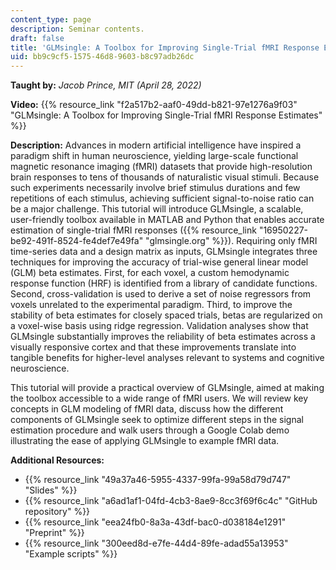 ```yaml
---
content_type: page
description: Seminar contents.
draft: false
title: 'GLMsingle: A Toolbox for Improving Single-Trial fMRI Response Estimates'
uid: bb9c9cf5-1575-46d8-9603-b8c97adb26dc
---
```

**Taught by:** *Jacob Prince, MIT (April 28, 2022)*

**Video:** {{% resource_link "f2a517b2-aaf0-49dd-b821-97e1276a9f03" "GLMsingle: A Toolbox for Improving Single-Trial fMRI Response Estimates" %}}

**Description:** Advances in modern artificial intelligence have inspired a paradigm shift in human neuroscience, yielding large-scale functional magnetic resonance imaging (fMRI) datasets that provide high-resolution brain responses to tens of thousands of naturalistic visual stimuli. Because such experiments necessarily involve brief stimulus durations and few repetitions of each stimulus, achieving sufficient signal-to-noise ratio can be a major challenge. This tutorial will introduce GLMsingle, a scalable, user-friendly toolbox available in MATLAB and Python that enables accurate estimation of single-trial fMRI responses ({{% resource_link "16950227-be92-491f-8524-fe4def7e49fa" "glmsingle.org" %}}). Requiring only fMRI time-series data and a design matrix as inputs, GLMsingle integrates three techniques for improving the accuracy of trial-wise general linear model (GLM) beta estimates. First, for each voxel, a custom hemodynamic response function (HRF) is identified from a library of candidate functions. Second, cross-validation is used to derive a set of noise regressors from voxels unrelated to the experimental paradigm. Third, to improve the stability of beta estimates for closely spaced trials, betas are regularized on a voxel-wise basis using ridge regression. Validation analyses show that GLMsingle substantially improves the reliability of beta estimates across a visually responsive cortex and that these improvements translate into tangible benefits for higher-level analyses relevant to systems and cognitive neuroscience. 

This tutorial will provide a practical overview of GLMsingle, aimed at making the toolbox accessible to a wide range of fMRI users. We will review key concepts in GLM modeling of fMRI data, discuss how the different components of GLMsingle seek to optimize different steps in the signal estimation procedure and walk users through a Google Colab demo illustrating the ease of applying GLMsingle to example fMRI data.

**Additional Resources:**

- {{% resource_link "49a37a46-5955-4337-99fa-99a58d79d747" "Slides" %}}
- {{% resource_link "a6ad1af1-04fd-4cb3-8ae9-8cc3f69f6c4c" "GitHub repository" %}}
- {{% resource_link "eea24fb0-8a3a-43df-bac0-d038184e1291" "Preprint" %}}
- {{% resource_link "300eed8d-e7fe-44d4-89fe-adad55a13953" "Example scripts" %}}